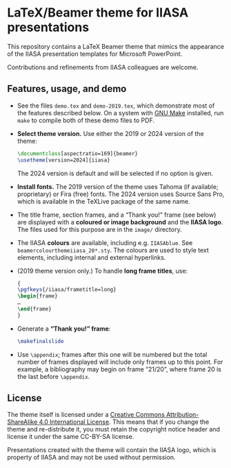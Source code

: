 # LaTeX/Beamer theme for IIASA presentations

This repository contains a LaTeX Beamer theme that mimics the appearance of the IIASA presentation templates for Microsoft PowerPoint.

Contributions and refinements from IIASA colleagues are welcome.

## Features, usage, and demo

- See the files `demo.tex` and `demo-2019.tex`, which demonstrate most of the features described below.
  On a system with [GNU Make](https://www.gnu.org/software/make/) installed, run `make` to compile both of these demo files to PDF.

- **Select theme version.** Use either the 2019 or 2024 version of the theme:
  ```latex
  \documentclass[aspectratio=169]{beamer}
  \usetheme[version=2024]{iiasa}
  ```
  The 2024 version is default and will be selected if no option is given.

- **Install fonts.** The 2019 version of the theme uses Tahoma (if available; proprietary) or Fira (free) fonts.
  The 2024 version uses Source Sans Pro, which is available in the TeXLive package of the same name.

- The title frame, section frames, and a “Thank you!” frame (see below) are displayed with a **coloured or image background** and the **IIASA logo**.
  The files used for this purpose are in the `image/` directory.
- The IIASA **colours** are available, including e.g. `IIASAblue`.
  See `beamercolourthemeiiasa_20*.sty`.
  The colours are used to style text elements, including internal and external hyperlinks.
- (2019 theme version only.) To handle **long frame titles**, use:
  ```latex
  {
  \pgfkeys{/iiasa/frametitle=long}
  \begin{frame}
  …
  \end{frame}
  }
  ```
- Generate a **“Thank you!” frame**:
  ```latex
  \makefinalslide
  ```
- Use `\appendix`; frames after this one will be numbered but the total number of frames displayed will include only frames up to this point.
  For example, a bibliography may begin on frame “21/20”, where frame 20 is the last before `\appendix`.

## License

The theme itself is licensed under a [Creative Commons Attribution-ShareAlike 4.0 International License](http://creativecommons.org/licenses/by-sa/4.0/). This means that if you change the theme and re-distribute it, you must retain the copyright notice header and license it under the same CC-BY-SA license.

Presentations created with the theme will contain the IIASA logo, which is property of IIASA and may not be used without permission.

